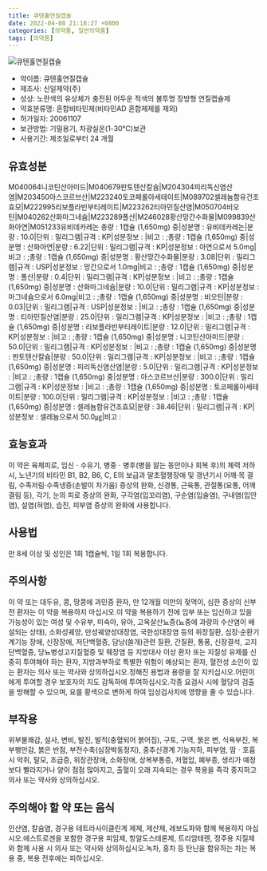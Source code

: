 ```yaml
---
title: 큐텐훌연질캡슐
date: 2022-04-08 21:18:27 +0800
categories: [의약품, 일반의약품]
tags: [의약품]
---
```

![큐텐훌연질캡슐](https://nedrug.mfds.go.kr/pbp/cmn/itemImageDownload/147427801142800017)

- 약이름: 큐텐훌연질캡슐
- 제조사: 신일제약(주)
- 성상: 노란색의 유상체가 충전된 어두운 적색의 불투명 장방형 연질캡슐제
- 약효분류명: 혼합비타민제(비타민AD 혼합제제를 제외)
- 허가일자: 20061107
- 보관방법: 기밀용기, 차광실온(1-30℃)보관
- 사용기간: 제조일로부터 24 개월
## 유효성분
M040064니코틴산아미드|M040679판토텐산칼슘|M204304피리독신염산염|M203450아스코르브산|M223240토코페롤아세테이트|M089702셀레늄함유건조효모|M222995리보플라빈부티레이트|M223262티아민질산염|M050704비오틴|M040262산화마그네슘|M223289폴산|M246028황산망간수화물|M099839산화아연|M051233유비데카레논
총량 : 1캡슐 (1,650mg) 중|성분명 : 유비데카레논|분량 : 10.0|단위 : 밀리그램|규격 : KP|성분정보 : |비고 : ;총량 : 1캡슐 (1,650mg) 중|성분명 : 산화아연|분량 : 6.22|단위 : 밀리그램|규격 : KP|성분정보 : 아연으로서 5.0mg|비고 : ;총량 : 1캡슐 (1,650mg) 중|성분명 : 황산망간수화물|분량 : 3.08|단위 : 밀리그램|규격 : USP|성분정보 : 망간으로서 1.0mg|비고 : ;총량 : 1캡슐 (1,650mg) 중|성분명 : 폴산|분량 : 0.4|단위 : 밀리그램|규격 : KP|성분정보 : |비고 : ;총량 : 1캡슐 (1,650mg) 중|성분명 : 산화마그네슘|분량 : 10.0|단위 : 밀리그램|규격 : KP|성분정보 : 마그네슘으로서 6.0mg|비고 : ;총량 : 1캡슐 (1,650mg) 중|성분명 : 비오틴|분량 : 0.03|단위 : 밀리그램|규격 : USP|성분정보 : |비고 : ;총량 : 1캡슐 (1,650mg) 중|성분명 : 티아민질산염|분량 : 25.0|단위 : 밀리그램|규격 : KP|성분정보 : |비고 : ;총량 : 1캡슐 (1,650mg) 중|성분명 : 리보플라빈부티레이트|분량 : 12.0|단위 : 밀리그램|규격 : KP|성분정보 : |비고 : ;총량 : 1캡슐 (1,650mg) 중|성분명 : 니코틴산아미드|분량 : 50.0|단위 : 밀리그램|규격 : KP|성분정보 : |비고 : ;총량 : 1캡슐 (1,650mg) 중|성분명 : 판토텐산칼슘|분량 : 50.0|단위 : 밀리그램|규격 : KP|성분정보 : |비고 : ;총량 : 1캡슐 (1,650mg) 중|성분명 : 피리독신염산염|분량 : 5.0|단위 : 밀리그램|규격 : KP|성분정보 : |비고 : ;총량 : 1캡슐 (1,650mg) 중|성분명 : 아스코르브산|분량 : 300.0|단위 : 밀리그램|규격 : KP|성분정보 : |비고 : ;총량 : 1캡슐 (1,650mg) 중|성분명 : 토코페롤아세테이트|분량 : 100.0|단위 : 밀리그램|규격 : KP|성분정보 : |비고 : ;총량 : 1캡슐 (1,650mg) 중|성분명 : 셀레늄함유건조효모|분량 : 38.46|단위 : 밀리그램|규격 : KP|성분정보 : 셀레늄으로서 50.0㎍|비고 :
## 효능효과
이 약은 육체피로, 임신ㆍ수유기, 병중ㆍ병후(병을 앓는 동안이나 회복 후)의 체력 저하 시, 노년기의 비타민 B1, B2, B6, C, E의 보급과 말초혈행장애 및 갱년기시 어깨·목 결림, 수족저림·수족냉증(손발이 차가움) 증상의 완화, 신경통, 근육통, 관절통(요통, 어깨결림 등), 각기, 눈의 피로 증상의 완화, 구각염(입꼬리염), 구순염(입술염), 구내염(입안염), 설염(혀염), 습진, 피부염 증상의 완화에 사용합니다.
## 사용법
만 8세 이상 및 성인은 1회 1캡슐씩, 1일 1회 복용합니다.
## 주의사항
이 약 또는 대두유, 콩, 땅콩에 과민증 환자, 만 12개월 미만의 젖먹이, 심한 증상의 신부전 환자는 이 약을 복용하지 마십시오.이 약을 복용하기 전에 임부 또는 임신하고 있을 가능성이 있는 여성 및 수유부, 미숙아, 유아, 고옥살산뇨증(뇨중에 과량의 수산염이 배설되는 상태), 소화성궤양, 만성궤양성대장염, 국한성대장염 등의 위장질환, 심장·순환기계기능 장애, 신장장애, 저단백혈증, 담낭(쓸개)관련 질환, 간질환, 통풍, 신장결석, 고지단백혈증, 당뇨병성고지질혈증 및 췌장염 등 지방대사 이상 환자 또는 지질성 유제를 신중히 투여해야 하는 환자, 지방과부하로 특별한 위험이 예상되는 환자, 혈전성 소인이 있는 환자는 의사 또는 약사와 상의하십시오.정해진 용법과 용량을 잘 지키십시오.어린이에게 투여할 경우 보호자의 지도 감독하에 투여하십시오.각종 요검사 시에 혈당의 검출을 방해할 수 있으며, 요를 황색으로 변하게 하여 임상검사치에 영향을 줄 수 있습니다.
## 부작용
위부불쾌감, 설사, 변비, 발진, 발적(충혈되어 붉어짐), 구토, 구역, 묽은 변, 식욕부진, 복부팽만감, 붉은 반점, 부전수축(심장박동정지), 중추신경계 기능저하, 피부염, 땀ㆍ호흡 시 악취, 탈모, 조급증, 위장관장애, 소화장애, 상복부통증, 저혈압, 폐부종, 생리가 예정보다 빨라지거나 양이 점점 많아지고, 출혈이 오래 지속되는 경우 복용을 즉각 중지하고 의사 또는 약사와 상의하십시오.
## 주의해야 할 약 또는 음식
인산염, 칼슘염, 경구용 테트라사이클린계 제제, 제산제, 레보도파와 함께 복용하지 마십시오.에스트로겐을 포함한 경구용 피임제, 항알도스테론제, 트리암테렌, 정주용 지질제와 함께 사용 시 의사 또는 약사와 상의하십시오.녹차, 홍차 등 탄닌을 함유하는 차는 복용 중, 복용 전후에는 피하십시오.
